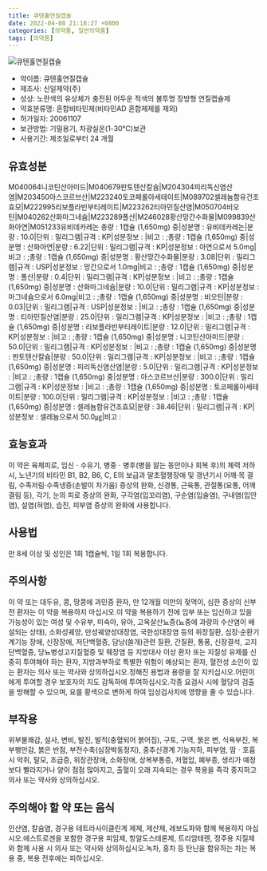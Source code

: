 ```yaml
---
title: 큐텐훌연질캡슐
date: 2022-04-08 21:18:27 +0800
categories: [의약품, 일반의약품]
tags: [의약품]
---
```

![큐텐훌연질캡슐](https://nedrug.mfds.go.kr/pbp/cmn/itemImageDownload/147427801142800017)

- 약이름: 큐텐훌연질캡슐
- 제조사: 신일제약(주)
- 성상: 노란색의 유상체가 충전된 어두운 적색의 불투명 장방형 연질캡슐제
- 약효분류명: 혼합비타민제(비타민AD 혼합제제를 제외)
- 허가일자: 20061107
- 보관방법: 기밀용기, 차광실온(1-30℃)보관
- 사용기간: 제조일로부터 24 개월
## 유효성분
M040064니코틴산아미드|M040679판토텐산칼슘|M204304피리독신염산염|M203450아스코르브산|M223240토코페롤아세테이트|M089702셀레늄함유건조효모|M222995리보플라빈부티레이트|M223262티아민질산염|M050704비오틴|M040262산화마그네슘|M223289폴산|M246028황산망간수화물|M099839산화아연|M051233유비데카레논
총량 : 1캡슐 (1,650mg) 중|성분명 : 유비데카레논|분량 : 10.0|단위 : 밀리그램|규격 : KP|성분정보 : |비고 : ;총량 : 1캡슐 (1,650mg) 중|성분명 : 산화아연|분량 : 6.22|단위 : 밀리그램|규격 : KP|성분정보 : 아연으로서 5.0mg|비고 : ;총량 : 1캡슐 (1,650mg) 중|성분명 : 황산망간수화물|분량 : 3.08|단위 : 밀리그램|규격 : USP|성분정보 : 망간으로서 1.0mg|비고 : ;총량 : 1캡슐 (1,650mg) 중|성분명 : 폴산|분량 : 0.4|단위 : 밀리그램|규격 : KP|성분정보 : |비고 : ;총량 : 1캡슐 (1,650mg) 중|성분명 : 산화마그네슘|분량 : 10.0|단위 : 밀리그램|규격 : KP|성분정보 : 마그네슘으로서 6.0mg|비고 : ;총량 : 1캡슐 (1,650mg) 중|성분명 : 비오틴|분량 : 0.03|단위 : 밀리그램|규격 : USP|성분정보 : |비고 : ;총량 : 1캡슐 (1,650mg) 중|성분명 : 티아민질산염|분량 : 25.0|단위 : 밀리그램|규격 : KP|성분정보 : |비고 : ;총량 : 1캡슐 (1,650mg) 중|성분명 : 리보플라빈부티레이트|분량 : 12.0|단위 : 밀리그램|규격 : KP|성분정보 : |비고 : ;총량 : 1캡슐 (1,650mg) 중|성분명 : 니코틴산아미드|분량 : 50.0|단위 : 밀리그램|규격 : KP|성분정보 : |비고 : ;총량 : 1캡슐 (1,650mg) 중|성분명 : 판토텐산칼슘|분량 : 50.0|단위 : 밀리그램|규격 : KP|성분정보 : |비고 : ;총량 : 1캡슐 (1,650mg) 중|성분명 : 피리독신염산염|분량 : 5.0|단위 : 밀리그램|규격 : KP|성분정보 : |비고 : ;총량 : 1캡슐 (1,650mg) 중|성분명 : 아스코르브산|분량 : 300.0|단위 : 밀리그램|규격 : KP|성분정보 : |비고 : ;총량 : 1캡슐 (1,650mg) 중|성분명 : 토코페롤아세테이트|분량 : 100.0|단위 : 밀리그램|규격 : KP|성분정보 : |비고 : ;총량 : 1캡슐 (1,650mg) 중|성분명 : 셀레늄함유건조효모|분량 : 38.46|단위 : 밀리그램|규격 : KP|성분정보 : 셀레늄으로서 50.0㎍|비고 :
## 효능효과
이 약은 육체피로, 임신ㆍ수유기, 병중ㆍ병후(병을 앓는 동안이나 회복 후)의 체력 저하 시, 노년기의 비타민 B1, B2, B6, C, E의 보급과 말초혈행장애 및 갱년기시 어깨·목 결림, 수족저림·수족냉증(손발이 차가움) 증상의 완화, 신경통, 근육통, 관절통(요통, 어깨결림 등), 각기, 눈의 피로 증상의 완화, 구각염(입꼬리염), 구순염(입술염), 구내염(입안염), 설염(혀염), 습진, 피부염 증상의 완화에 사용합니다.
## 사용법
만 8세 이상 및 성인은 1회 1캡슐씩, 1일 1회 복용합니다.
## 주의사항
이 약 또는 대두유, 콩, 땅콩에 과민증 환자, 만 12개월 미만의 젖먹이, 심한 증상의 신부전 환자는 이 약을 복용하지 마십시오.이 약을 복용하기 전에 임부 또는 임신하고 있을 가능성이 있는 여성 및 수유부, 미숙아, 유아, 고옥살산뇨증(뇨중에 과량의 수산염이 배설되는 상태), 소화성궤양, 만성궤양성대장염, 국한성대장염 등의 위장질환, 심장·순환기계기능 장애, 신장장애, 저단백혈증, 담낭(쓸개)관련 질환, 간질환, 통풍, 신장결석, 고지단백혈증, 당뇨병성고지질혈증 및 췌장염 등 지방대사 이상 환자 또는 지질성 유제를 신중히 투여해야 하는 환자, 지방과부하로 특별한 위험이 예상되는 환자, 혈전성 소인이 있는 환자는 의사 또는 약사와 상의하십시오.정해진 용법과 용량을 잘 지키십시오.어린이에게 투여할 경우 보호자의 지도 감독하에 투여하십시오.각종 요검사 시에 혈당의 검출을 방해할 수 있으며, 요를 황색으로 변하게 하여 임상검사치에 영향을 줄 수 있습니다.
## 부작용
위부불쾌감, 설사, 변비, 발진, 발적(충혈되어 붉어짐), 구토, 구역, 묽은 변, 식욕부진, 복부팽만감, 붉은 반점, 부전수축(심장박동정지), 중추신경계 기능저하, 피부염, 땀ㆍ호흡 시 악취, 탈모, 조급증, 위장관장애, 소화장애, 상복부통증, 저혈압, 폐부종, 생리가 예정보다 빨라지거나 양이 점점 많아지고, 출혈이 오래 지속되는 경우 복용을 즉각 중지하고 의사 또는 약사와 상의하십시오.
## 주의해야 할 약 또는 음식
인산염, 칼슘염, 경구용 테트라사이클린계 제제, 제산제, 레보도파와 함께 복용하지 마십시오.에스트로겐을 포함한 경구용 피임제, 항알도스테론제, 트리암테렌, 정주용 지질제와 함께 사용 시 의사 또는 약사와 상의하십시오.녹차, 홍차 등 탄닌을 함유하는 차는 복용 중, 복용 전후에는 피하십시오.
